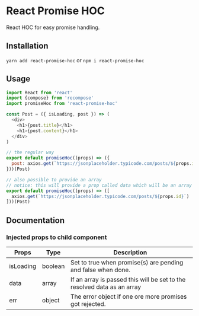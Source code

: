 # React Promise HOC
React HOC for easy promise handling.

## Installation
`yarn add react-promise-hoc` or `npm i react-promise-hoc`

## Usage
```javascript
import React from 'react'
import {compose} from 'recompose'
import promiseHoc from 'react-promise-hoc'

const Post = ({ isLoading, post }) => (
  <div>
    <h1>{post.title}</h1>
    <h1>{post.content}</h1>
  </div>
)

// the regular way
export default promiseHoc((props) => ({
  post: axios.get(`https://jsonplaceholder.typicode.com/posts/${props.id}`)
}))(Post)

// also possible to provide an array
// notice: this will provide a prop called data which will be an array of the resolved data
export default promiseHoc((props) => ([
  axios.get(`https://jsonplaceholder.typicode.com/posts/${props.id}`)
]))(Post)
```

## Documentation
### Injected props to child component
| Props     | Type    | Description                                                             |
|-----------|---------|-------------------------------------------------------------------------|
| isLoading | boolean | Set to true when promise(s) are pending and false when done.            |
| data      | array   | If an array is passed this will be set to the resolved data as an array |
| err       | object  | The error object if one ore more promises got rejected.                 |